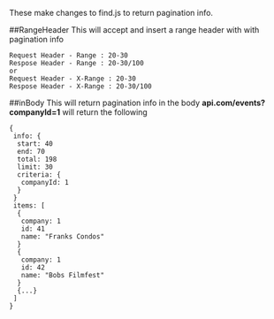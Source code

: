 These make changes to find.js to return pagination info.

##RangeHeader
This will accept and insert a range header with with pagination info
```
Request Header - Range : 20-30
Respose Header - Range : 20-30/100
or
Request Header - X-Range : 20-30
Respose Header - X-Range : 20-30/100
```

##inBody
This will return pagination info in the body
**api.com/events?companyId=1** will return the following
```
{
 info: {
  start: 40
  end: 70
  total: 198
  limit: 30
  criteria: {
   companyId: 1
  }
 }
 items: [
  {
   company: 1
   id: 41
   name: "Franks Condos"
  }
  {
   company: 1
   id: 42
   name: "Bobs Filmfest"
  }
  {...}
 ]
} 
```
